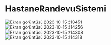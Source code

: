 # HastaneRandevuSistemi
![Ekran görüntüsü 2023-10-15 213451](https://github.com/SadiBarkinSeber/HastaneRandevuSistemi/assets/72513651/15ea1e78-6f3a-4354-8b49-dde53dd71d2a)
![Ekran görüntüsü 2023-10-15 214256](https://github.com/SadiBarkinSeber/HastaneRandevuSistemi/assets/72513651/52fd9e04-a3e4-4cb9-872d-25b9db6b0a4e)
![Ekran görüntüsü 2023-10-15 214308](https://github.com/SadiBarkinSeber/HastaneRandevuSistemi/assets/72513651/edd0f82c-d053-4599-aa26-1bdb1fe81c2a)
![Ekran görüntüsü 2023-10-15 214318](https://github.com/SadiBarkinSeber/HastaneRandevuSistemi/assets/72513651/74ace609-175d-4298-9b7a-4f6344d224a2)
